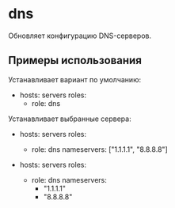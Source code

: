 dns
=========

Обновляет конфигурацию DNS-серверов.

Примеры использования
----------------

Устанавливает вариант по умолчанию:

- hosts: servers
  roles:
    - role: dns

Устанавливает выбранные сервера:

- hosts: servers
  roles:
    - role: dns
      nameservers: ["1.1.1.1", "8.8.8.8"]

- hosts: servers
  roles:
    - role: dns
      nameservers: 
        - "1.1.1.1"
        - "8.8.8.8"